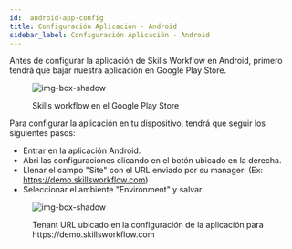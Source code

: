 ```yaml
---
id:  android-app-config
title: Configuración Aplicación - Android
sidebar_label: Configuración Aplicación - Android
---
```


Antes de configurar la aplicación de Skills Workflow en Android, primero tendrá que bajar nuestra aplicación en Google Play Store.

<figure>

![img-box-shadow](/img/integrations/android-app-config1.png)
<figcaption>Skills workflow en el Google Play Store</figcaption>
</figure>

Para configurar la aplicación en tu dispositivo, tendrá que seguir los siguientes pasos:

- Entrar en la aplicación Android.
- Abri las configuraciones clicando en el botón ubicado en la derecha.
- Llenar el campo "Site" con el URL enviado por su manager:  (Ex: https://demo.skillsworkflow.com)
- Seleccionar el ambiente "Environment" y salvar. 

<figure>

![img-box-shadow](/img/integrations/android-app-config1.png)
<figcaption>Tenant URL ubicado en la configuración de la aplicación para https://demo.skillsworkflow.com </figcaption>
</figure>
